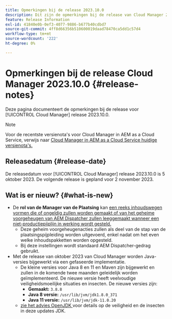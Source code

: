 ```yaml
---
title: Opmerkingen bij de release 2023.10.0
description: Dit zijn de opmerkingen bij de release van Cloud Manager 2023.10.0.
feature: Release Information
exl-id: 41840e0b-0ef3-4077-9886-b677b40cdbd7
source-git-commit: 4ff8d66356b510600019daad78470ca5dd1c57d4
workflow-type: tm+mt
source-wordcount: '222'
ht-degree: 0%

---
```


# Opmerkingen bij de release Cloud Manager 2023.10.0 {#release-notes}

Deze pagina documenteert de opmerkingen bij de release voor [!UICONTROL Cloud Manager] release 2023.10.0.

>[!NOTE]
>
>Voor de recentste versienota&#39;s voor Cloud Manager in AEM as a Cloud Service, verwijs naar [ Cloud Manager in AEM as a Cloud Service huidige versienota&#39;s.](https://experienceleague.adobe.com/docs/experience-manager-cloud-service/content/implementing/using-cloud-manager/release-notes-cloud-manager/release-notes-cm-current.html)

## Releasedatum {#release-date}

De releasedatum voor [!UICONTROL Cloud Manager] release 2023.10.0 is 5 oktober 2023. De volgende release is gepland voor 2 november 2023.

## Wat is er nieuw? {#what-is-new}

* De **rol van de Manager van de Plaatsing** kan [ een reeks inhoudswegen vormen die of ongeldig zullen worden gemaakt of van het geheime voorgeheugen van AEM Dispatcher zullen leeggemaakt wanneer een niet-productiepijplijn in werking wordt gesteld.](/help/using/non-production-pipelines.md)
   * Deze geheim voorgeheugenacties zullen als deel van de stap van de plaatsingspijpleiding worden uitgevoerd, enkel nadat om het even welke inhoudspakketten worden opgesteld.
   * Bij deze instellingen wordt standaard AEM Dispatcher-gedrag gebruikt.
* Met de release van oktober 2023 van Cloud Manager worden Java-versies bijgewerkt via een gefaseerde implementatie.
   * De kleine versies voor Java 8 en 11 en Maven zijn bijgewerkt en zullen in de komende twee maanden geleidelijk worden geïmplementeerd. De nieuwe versie heeft veelvoudige veiligheidsmoeilijke situaties en insecten. De nieuwe versies zijn:
      * **Gemaakt:** `3.8.8`
      * **Java 8 versie:** `/usr/lib/jvm/jdk1.8.0_371`
      * **Java 11 versie:** `/usr/lib/jvm/jdk-11.0.20`
   * [ zie het advies OpenJDK ](https://openjdk.org/groups/vulnerability/advisories/) voor details op de veiligheid en de insecten in deze updates JDK.
